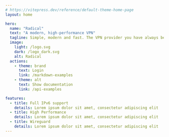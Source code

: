 ```yaml
---
# https://vitepress.dev/reference/default-theme-home-page
layout: home

hero:
  name: "Radical"
  text: "A modern, high-performance VPN"
  tagline: Simple, modern and fast. The VPN provider you have always been looking for.
  image:
    light: /logo.svg
    dark: /logo_dark.svg
    alt: Radical
  actions:
    - theme: brand
      text: Login
      link: /markdown-examples
    - theme: alt
      text: Show documentation
      link: /api-examples

features:
  - title: Full IPv6 support
    details: Lorem ipsum dolor sit amet, consectetur adipiscing elit
  - title: High Performance
    details: Lorem ipsum dolor sit amet, consectetur adipiscing elit
  - title: Wireguard
    details: Lorem ipsum dolor sit amet, consectetur adipiscing elit
---
```


<style>
:root {
  --vp-home-hero-name-color: transparent;
  --vp-home-hero-name-background: -webkit-linear-gradient(120deg, #22c1c3 30%, #fdbb2d);

  --vp-home-hero-image-background-image: linear-gradient(-45deg, #22c1c3 50%, #fdbb2d 50%);
  --vp-home-hero-image-filter: blur(40px);
}

@media (min-width: 640px) {
  :root {
    --vp-home-hero-image-filter: blur(56px);
  }
}

@media (min-width: 960px) {
  :root {
    --vp-home-hero-image-filter: blur(72px);
  }
}
</style>
